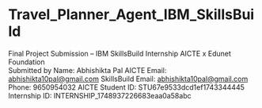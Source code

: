 # Travel_Planner_Agent_IBM_SkillsBuild
Final Project Submission – IBM SkillsBuild Internship AICTE x Edunet Foundation  
Submitted by Name: Abhishikta Pal
AICTE Email: abhishikta10pal@gmail.com
SkillsBuild Email: abhishikta10pal@gmail.com  
Phone: 9650954032 
AICTE Student ID: STU67e9533dcd1ef1743344445
Internship ID:  INTERNSHIP_1748937226683eaa0a58abc

